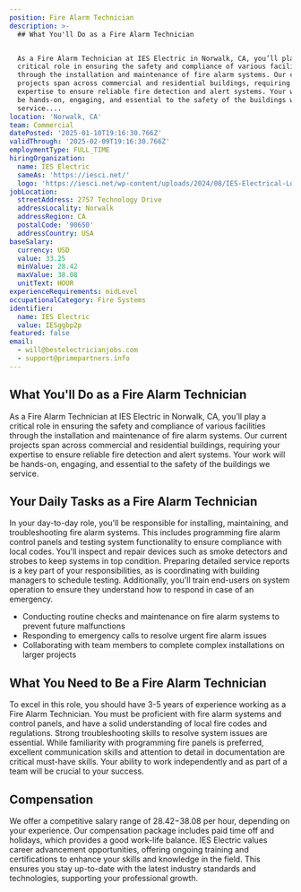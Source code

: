 ```yaml
---
position: Fire Alarm Technician
description: >-
  ## What You'll Do as a Fire Alarm Technician


  As a Fire Alarm Technician at IES Electric in Norwalk, CA, you’ll play a
  critical role in ensuring the safety and compliance of various facilities
  through the installation and maintenance of fire alarm systems. Our current
  projects span across commercial and residential buildings, requiring your
  expertise to ensure reliable fire detection and alert systems. Your work will
  be hands-on, engaging, and essential to the safety of the buildings we
  service....
location: 'Norwalk, CA'
team: Commercial
datePosted: '2025-01-10T19:16:30.766Z'
validThrough: '2025-02-09T19:16:30.766Z'
employmentType: FULL_TIME
hiringOrganization:
  name: IES Electric
  sameAs: 'https://iesci.net/'
  logo: 'https://iesci.net/wp-content/uploads/2024/08/IES-Electrical-Logo-color.png'
jobLocation:
  streetAddress: 2757 Technology Drive
  addressLocality: Norwalk
  addressRegion: CA
  postalCode: '90650'
  addressCountry: USA
baseSalary:
  currency: USD
  value: 33.25
  minValue: 28.42
  maxValue: 38.08
  unitText: HOUR
experienceRequirements: midLevel
occupationalCategory: Fire Systems
identifier:
  name: IES Electric
  value: IESggbp2p
featured: false
email:
  - will@bestelectricianjobs.com
  - support@primepartners.info
---
```




## What You'll Do as a Fire Alarm Technician

As a Fire Alarm Technician at IES Electric in Norwalk, CA, you’ll play a critical role in ensuring the safety and compliance of various facilities through the installation and maintenance of fire alarm systems. Our current projects span across commercial and residential buildings, requiring your expertise to ensure reliable fire detection and alert systems. Your work will be hands-on, engaging, and essential to the safety of the buildings we service.

## Your Daily Tasks as a Fire Alarm Technician

In your day-to-day role, you'll be responsible for installing, maintaining, and troubleshooting fire alarm systems. This includes programming fire alarm control panels and testing system functionality to ensure compliance with local codes. You'll inspect and repair devices such as smoke detectors and strobes to keep systems in top condition. Preparing detailed service reports is a key part of your responsibilities, as is coordinating with building managers to schedule testing. Additionally, you'll train end-users on system operation to ensure they understand how to respond in case of an emergency.

- Conducting routine checks and maintenance on fire alarm systems to prevent future malfunctions
- Responding to emergency calls to resolve urgent fire alarm issues
- Collaborating with team members to complete complex installations on larger projects

## What You Need to Be a Fire Alarm Technician

To excel in this role, you should have 3-5 years of experience working as a Fire Alarm Technician. You must be proficient with fire alarm systems and control panels, and have a solid understanding of local fire codes and regulations. Strong troubleshooting skills to resolve system issues are essential. While familiarity with programming fire panels is preferred, excellent communication skills and attention to detail in documentation are critical must-have skills. Your ability to work independently and as part of a team will be crucial to your success.

## Compensation

We offer a competitive salary range of $28.42-$38.08 per hour, depending on your experience. Our compensation package includes paid time off and holidays, which provides a good work-life balance. IES Electric values career advancement opportunities, offering ongoing training and certifications to enhance your skills and knowledge in the field. This ensures you stay up-to-date with the latest industry standards and technologies, supporting your professional growth.